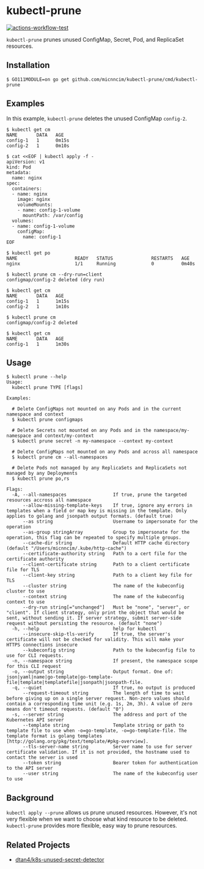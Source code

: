 # kubectl-prune

[![actions-workflow-test][actions-workflow-test-badge]][actions-workflow-test]

`kubectl-prune` prunes unused ConfigMap, Secret, Pod, and ReplicaSet resources.

## Installation

```
$ GO111MODULE=on go get github.com/micnncim/kubectl-prune/cmd/kubectl-prune
```

## Examples

In this example, `kubectl-prune` deletes the unused ConfigMap `config-2`.

```
$ kubectl get cm
NAME       DATA   AGE
config-1   1      0m15s
config-2   1      0m10s

$ cat <<EOF | kubectl apply -f -
apiVersion: v1
kind: Pod
metadata:
  name: nginx
spec:
  containers:
  - name: nginx
    image: nginx
    volumeMounts:
    - name: config-1-volume
      mountPath: /var/config
  volumes:
  - name: config-1-volume
    configMap:
      name: config-1
EOF

$ kubectl get po
NAME                     READY   STATUS              RESTARTS   AGE
nginx                    1/1     Running             0          0m40s

$ kubectl prune cm --dry-run=client
configmap/config-2 deleted (dry run)

$ kubectl get cm
NAME       DATA   AGE
config-1   1      1m15s
config-2   1      1m10s

$ kubectl prune cm
configmap/config-2 deleted

$ kubectl get cm
NAME       DATA   AGE
config-1   1      1m30s
```

## Usage

```console
$ kubectl prune --help
Usage:
  kubectl prune TYPE [flags]

Examples:

  # Delete ConfigMaps not mounted on any Pods and in the current namespace and context
  $ kubectl prune configmaps

  # Delete Secrets not mounted on any Pods and in the namespace/my-namespace and context/my-context
  $ kubectl prune secret -n my-namespace --context my-context

  # Delete ConfigMaps not mounted on any Pods and across all namespace
  $ kubectl prune cm --all-namespaces

  # Delete Pods not managed by any ReplicaSets and ReplicaSets not managed by any Deployments
  $ kubectl prune po,rs

Flags:
  -A, --all-namespaces                 If true, prune the targeted resources accross all namespace
      --allow-missing-template-keys    If true, ignore any errors in templates when a field or map key is missing in the template. Only applies to golang and jsonpath output formats. (default true)
      --as string                      Username to impersonate for the operation
      --as-group stringArray           Group to impersonate for the operation, this flag can be repeated to specify multiple groups.
      --cache-dir string               Default HTTP cache directory (default "/Users/micnncim/.kube/http-cache")
      --certificate-authority string   Path to a cert file for the certificate authority
      --client-certificate string      Path to a client certificate file for TLS
      --client-key string              Path to a client key file for TLS
      --cluster string                 The name of the kubeconfig cluster to use
      --context string                 The name of the kubeconfig context to use
      --dry-run string[="unchanged"]   Must be "none", "server", or "client". If client strategy, only print the object that would be sent, without sending it. If server strategy, submit server-side request without persisting the resource. (default "none")
  -h, --help                           help for kubectl
      --insecure-skip-tls-verify       If true, the server's certificate will not be checked for validity. This will make your HTTPS connections insecure
      --kubeconfig string              Path to the kubeconfig file to use for CLI requests.
  -n, --namespace string               If present, the namespace scope for this CLI request
  -o, --output string                  Output format. One of: json|yaml|name|go-template|go-template-file|template|templatefile|jsonpath|jsonpath-file.
  -q, --quiet                          If true, no output is produced
      --request-timeout string         The length of time to wait before giving up on a single server request. Non-zero values should contain a corresponding time unit (e.g. 1s, 2m, 3h). A value of zero means don't timeout requests. (default "0")
  -s, --server string                  The address and port of the Kubernetes API server
      --template string                Template string or path to template file to use when -o=go-template, -o=go-template-file. The template format is golang templates [http://golang.org/pkg/text/template/#pkg-overview].
      --tls-server-name string         Server name to use for server certificate validation. If it is not provided, the hostname used to contact the server is used
      --token string                   Bearer token for authentication to the API server
      --user string                    The name of the kubeconfig user to use

```

## Background

`kubectl apply --prune` allows us prune unused resources.
However, it's not very flexible when we want to choose what kind resource to be deleted.
`kubectl-prune` provides more flexible, easy way to prune resources.

## Related Projects

- [dtan4/k8s-unused-secret-detector](https://github.com/dtan4/k8s-unused-secret-detector)

<!-- badge links -->

[actions-workflow-test]: https://github.com/micnncim/kubectl-prune/actions?query=workflow%3ATest
[actions-workflow-test-badge]: https://img.shields.io/github/workflow/status/micnncim/kubectl-prune/Test?label=Test&style=for-the-badge&logo=github
